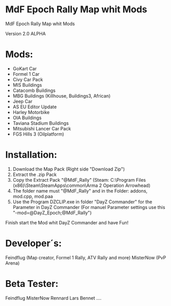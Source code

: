 MdF Epoch Rally Map whit Mods
=============================

MdF Epoch Rally Map whit Mods

Version 2.0 ALPHA


Mods:
=============================

- GoKart Car
- Formel 1 Car
- Civy Car Pack
- MIS Buildings
- Catacomb Buildings
- MBG Buildings (Killhouse, Buildings3, African)
- Jeep Car
- AS EU Editor Update
- Harley Motorbike
- OIA Buildings
- Taviana Stadium Buildings
- Mitsubishi Lancer Car Pack
- FGS Hills 3 (Oilplatform)




Installation:
=============================

1. Download the Map Pack (Right side "Download Zip")
2. Extract the .zip Pack
3. Copy the Extract Pack "@MdF_Rally" (Steam: C:\Program Files (x86)\Steam\SteamApps\common\Arma 2 Operation Arrowhead)
4. The folder name must "@MdF_Rally" and in the Folder: addons, mod.cpp, mod.paa
5. Use the Program DZCLIP.exe in folder "DayZ Commander" for the Parameter in DayZ Commander
(For manuel Parameter settings use this "-mod=@DayZ_Epoch;@MdF_Rally")

Finish start the Mod whit DayZ Commander and have Fun!


Developer´s:
=============================
Feindflug (Map creator, Formel 1 Rally, ATV Rally and more)
MisterNow (PvP Arena)




Beta Tester:
=============================
Feindflug
MisterNow
Rennard
Lars
Bennet
....
